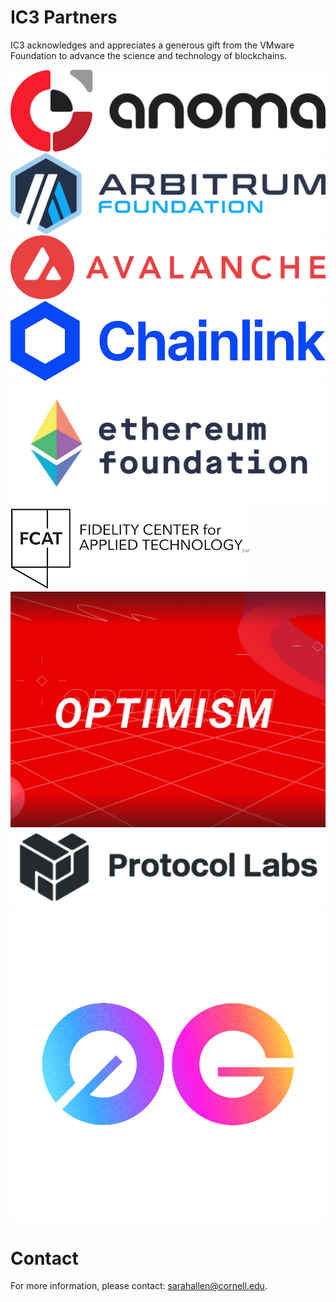 # IC3 Partners

IC3 acknowledges and appreciates a generous gift from the VMware
Foundation to advance the science and technology of blockchains. <br>

<div class="ui center aligned basic segment">
    <div class="ui small images">     
	<img class="ui image sponsor logo" id="Anoma Foundation" src="images/partners/Anoma.png">
	<img class="ui image sponsor logo" id="Arbitrum Foundation" src="images/partners/AF navy.png"> 
	<img class="ui image sponsor logo" id="avalabs" src="images/partners/Avalanche.png">
	<img class="ui image sponsor logo" id="chainlink" src="images/partners/Chainlink-New.png">
	<img class="ui image sponsor logo" id="ethereum" src="images/partners/EF 2024.jpeg">
	<img class="ui image sponsor logo" id="fidelity fcat" src="images/partners/FCAT logo.png">
	<img class="ui image sponsor logo" id="optimism" src="images/partners/Optimism.jpg">    
	<img class="ui image sponsor logo" id="protocollabs" src="images/partners/protocol-labs.png">
	<img class="ui image sponsor logo" id="Zero Gravity Labs" src="images/partners/0G.png">    
    </div>
</div>


# Contact

For more information, please contact: [sarahallen@cornell.edu](mailto:sarahallen@cornell.edu).
